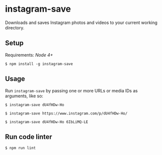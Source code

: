 instagram-save
==============

Downloads and saves Instagram photos and videos to your current working
directory.

## Setup

Requirements: *Node 4+*

```
$ npm install -g instagram-save
```

## Usage

Run `instagram-save` by passing one or more URLs or media IDs as arguments,
like so:

```
$ instagram-save dU4fHDw-Ho

$ instagram-save https://www.instagram.com/p/dU4fHDw-Ho/

$ instagram-save dU4fHDw-Ho 6IbLiMQ-LE
```

## Run code linter

```
$ npm run lint
```
